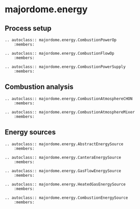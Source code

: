 # majordome.energy

## Process setup

```{eval-rst}
.. autoclass:: majordome.energy.CombustionPowerOp
    :members:

.. autoclass:: majordome.energy.CombustionFlowOp
    :members:

.. autoclass:: majordome.energy.CombustionPowerSupply
    :members:
```

## Combustion analysis

```{eval-rst}
.. autoclass:: majordome.energy.CombustionAtmosphereCHON
    :members:

.. autoclass:: majordome.energy.CombustionAtmosphereMixer
    :members:
```

## Energy sources

```{eval-rst}
.. autoclass:: majordome.energy.AbstractEnergySource
    :members:

.. autoclass:: majordome.energy.CanteraEnergySource
    :members:

.. autoclass:: majordome.energy.GasFlowEnergySource
    :members:

.. autoclass:: majordome.energy.HeatedGasEnergySource
    :members:

.. autoclass:: majordome.energy.CombustionEnergySource
    :members:
```
